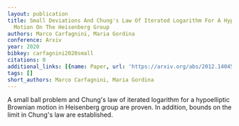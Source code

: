 ```yaml
---
layout: publication
title: Small Deviations And Chung's Law Of Iterated Logarithm For A Hypoelliptic Brownian
  Motion On The Heisenberg Group
authors: Marco Carfagnini, Maria Gordina
conference: Arxiv
year: 2020
bibkey: carfagnini2020small
citations: 0
additional_links: [{name: Paper, url: 'https://arxiv.org/abs/2012.14045'}]
tags: []
short_authors: Marco Carfagnini, Maria Gordina
---
```

A small ball problem and Chung's law of iterated logarithm for a hypoelliptic
Brownian motion in Heisenberg group are proven. In addition, bounds on the
limit in Chung's law are established.
